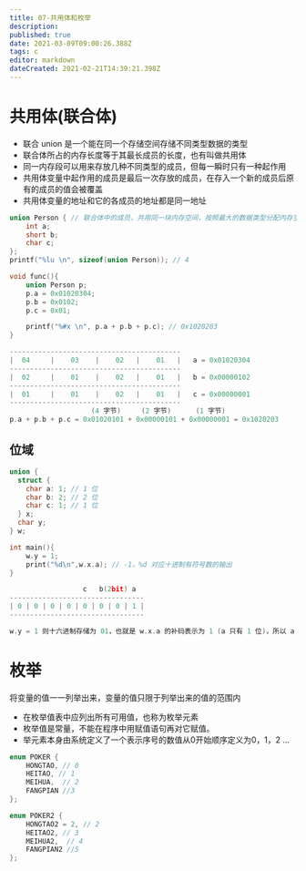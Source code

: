 ```yaml
---
title: 07-共用体和枚举
description: 
published: true
date: 2021-03-09T09:00:26.388Z
tags: c
editor: markdown
dateCreated: 2021-02-21T14:39:21.398Z
---
```


# 共用体(联合体)

- 联合 union 是一个能在同一个存储空间存储不同类型数据的类型
- 联合体所占的内存长度等于其最长成员的长度，也有叫做共用体
- 同一内存段可以用来存放几种不同类型的成员，但每一瞬时只有一种起作用
- 共用体变量中起作用的成员是最后一次存放的成员，在存入一个新的成员后原有的成员的值会被覆盖
- 共用体变量的地址和它的各成员的地址都是同一地址

```c
union Person { // 联合体中的成员，共用同一块内存空间，按照最大的数据类型分配内存空间
    int a;
    short b;
    char c;
};
printf("%lu \n", sizeof(union Person)); // 4

void func(){
    union Person p;
    p.a = 0x01020304;
    p.b = 0x0102;
    p.c = 0x01;

    printf("%#x \n", p.a + p.b + p.c); // 0x1020203
}

------------------------------------------
|  04     |    03    |    02   |    01   |   a = 0x01020304
------------------------------------------
|  02     |    01    |    02   |    01   |   b = 0x00000102
------------------------------------------
|  01     |    01    |    02   |    01   |   c = 0x00000001
------------------------------------------
                    (4 字节)     (2 字节)      (1 字节)
p.a + p.b + p.c = 0x01020101 + 0x00000101 + 0x00000001 = 0x1020203
```

## 位域

```c
union {
  struct {
    char a: 1; // 1 位
    char b: 2; // 2 位
    char c: 1; // 1 位
  } x;
  char y;
} w;

int main(){
    w.y = 1;
    print("%d\n",w.x.a); // -1，%d 对应十进制有符号数的输出
}
```

```c
                  c   b(2bit) a 
---------------------------------
| 0 | 0 | 0 | 0 | 0 | 0 | 0 | 1 |
---------------------------------

w.y = 1 则十六进制存储为 01，也就是 w.x.a 的补码表示为 1 (a 只有 1 位)，所以 a 的值是 -1
```


# 枚举

将变量的值一一列举出来，变量的值只限于列举出来的值的范围内

- 在枚举值表中应列出所有可用值，也称为枚举元素
- 枚举值是常量，不能在程序中用赋值语句再对它赋值。
- 举元素本身由系统定义了一个表示序号的数值从0开始顺序定义为0，1，2 …

```c
enum POKER {
    HONGTAO, // 0
    HEITAO, // 1
    MEIHUA,  // 2
    FANGPIAN //3
};

enum POKER2 {
    HONGTAO2 = 2, // 2
    HEITAO2, // 3
    MEIHUA2,  // 4
    FANGPIAN2 //5
};
```
